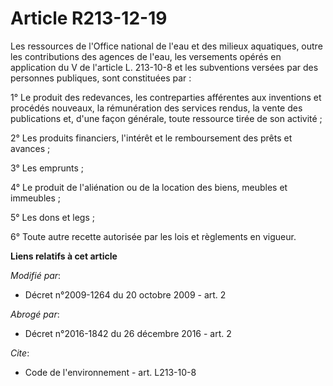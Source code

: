 # Article R213-12-19

Les ressources de l'Office national de l'eau et des milieux aquatiques, outre les contributions des agences de l'eau, les
versements opérés en application du V de l'article L. 213-10-8 et les subventions versées par des personnes publiques, sont
constituées par : 

1° Le produit des redevances, les contreparties afférentes aux inventions et procédés nouveaux, la rémunération des services
rendus, la vente des publications et, d'une façon générale, toute ressource tirée de son activité ; 

2° Les produits financiers, l'intérêt et le remboursement des prêts et avances ; 

3° Les emprunts ; 

4° Le produit de l'aliénation ou de la location des biens, meubles et immeubles ; 

5° Les dons et legs ; 

6° Toute autre recette autorisée par les lois et règlements en vigueur.

**Liens relatifs à cet article**

_Modifié par_:

  - Décret n°2009-1264 du 20 octobre 2009 - art. 2

_Abrogé par_:

  - Décret n°2016-1842 du 26 décembre 2016 - art. 2

_Cite_:

  - Code de l'environnement - art. L213-10-8
